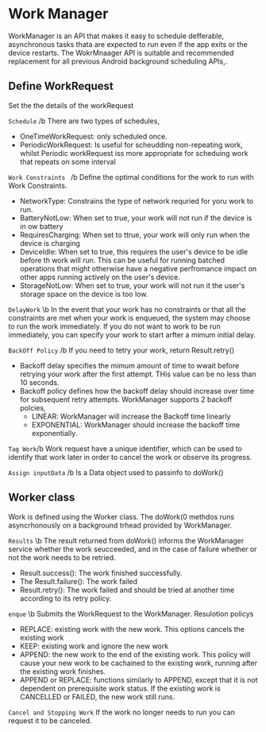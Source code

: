 # Work Manager
WorkManager is an API that makes it easy to schedule defferable, asynchronous tasks thata are expected to run even if the app exits or the device restarts. The WokrMnaager API is suitable and recommended replacement for all previous Android background scheduling APIs,. 





## Define WorkRequest
Set the the details of the workRequest

`Schedule` /b
There are two types of schedules, 
- OneTimeWorkRequest: only scheduled once.
- PeriodicWorkRequest: Is useful for scheudding non-repeating work, whilst Periodic workRequest iss more appropriate for scheduing work that repeats on some interval

`Work Constraints ` /b
Define the optimal conditions for the work to run with Work Constraints. 
- NetworkType: Constrains the type of network requried for yoru work to run. 
- BatteryNotLow: When set to true, your work will not run if the device is in ow battery
- RequiresCharging: When set to ttrue, your work will only run when the device is charging
- DeviceIdle: When set to true, this requires the user's device to be idle before th work will run. This can be useful for running batched operations that might otherwise have a negative perfromance impact on other apps running actively on the user's device. 
- StorageNotLow: When set to true, your work will not run it the user's storage space on the device is too low. 

`DelayWork` \b
In the event that your work has no constraints or that all the constraints are met when your work is enqueued, the system may choose to run the work immediately. If you do not want to work to be run immediately, you can specify your work to start arfter a mimum initial delay. 

`BackOff Policy` /b
If you need to tetry your work, return Result.retry()

- Backoff delay specifies the mimum amount of time to wwait before retrying your work after the first attempt. THis value can be no less than 10 seconds.
- Backoff policy defines how the backoff delay should increase over time for subsequent retry attempts. WorkManager supports 2 backoff polcies,
  - LINEAR: WorkManager will increase the Backoff time linearly
  - EXPONENTIAL: WorkManager should increase the backoff time exponentially.

`Tag Work`/b
Work request have a unique identifier, which can be used to identify that work later in order to cancel the work or observe its progress.

`Assign inputData` /b
Is a Data object used to passinfo to doWork()



## Worker class
Work is defined using the Worker class. The doWork(0 methdos runs asyncrhonously on a background trhead provided by WorkManager. 

`Results` \b
The result returned  from doWork() informs the WorkManager service whether the work seucceeded, and in the case of failure whether or not the work needs to be retried. 
- Result.success(): The work finished successfully.
- The Result.failure(): The work failed
- Result.retry(): The work failed and should be tried at another time according to its retry policy. 

`enque` \b
Submits the WorkRequest to the WorkManager.
Resulotion policys
- REPLACE: existing work with the new work. This options cancels the existing work
- KEEP: existing work and ignore the new work
- APPEND: the new work to the end of the existing work. This policy will cause your new work to be cachained to the existing work, running after the existing work finishes. 
- APPEND or REPLACE: functions similarly to APPEND, except that it is not dependent on prerequisite work status. If the existing work is CANCELLED or FAILED, the new work still runs. 


`Cancel and Stopping Work`
If the work no longer needs to run you can request it to be canceled. 
